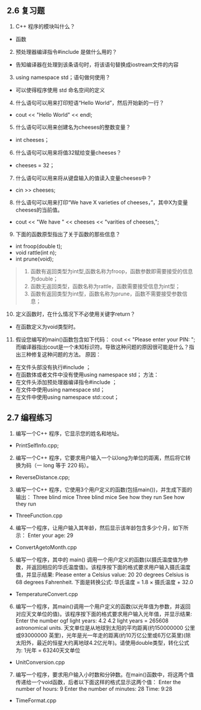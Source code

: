 ## 2.6 复习题
1. C++ 程序的模块叫什么？
- 函数
2. 预处理器编译指令#include <iostream> 是做什么用的？
- 告知编译器在处理到该条语句时，将该语句替换成iostream文件的内容
3. using namespace std；语句做何使用？
- 可以使得程序使用 std 命名空间的定义
4. 什么语句可以用来打印短语“Hello World”，然后开始新的一行？
- cout << "Hello World" << endl;
5. 什么语句可以用来创建名为cheeses的整数变量？
- int cheeses；
6. 什么语句可以用来将值32赋给变量cheeses？
- cheeses = 32；
7. 什么语句可以用来将从键盘输入的值读入变量cheeses中？
- cin >> cheeses;
8. 什么语句可以用来打印“We have X varieties of cheeses，”，其中X为变量cheeses的当前值。
- cout << "We have " << cheeses << "varities of cheeses,";
9. 下面的函数原型指出了关于函数的那些信息？
- int froop(double t);
- void rattle(int n);
- int prune(void);
> 1. 函数有返回类型为int型,函数名称为froop，函数参数即需要接受的信息为double；
> 2. 函数无返回类型，函数名称为rattle，函数需要接受信息为int型；
> 3. 函数有返回类型为int型，函数名称为prune，函数不需要接受参数信息；
10. 定义函数时，在什么情况下不必使用关键字return？
- 在函数定义为void类型时。
11. 假设您编写的main()函数包含如下代码：
cout << "Please enter your PIN: ";
而编译器指出cout是一个未知标识符。导致这种问题的原因很可能是什么？指出三种修复这种问题的方法。
原因：
- 在文件头部没有执行#include <iostream>；
- 在函数体或者文件中没有使用using namespace std；
方法：
- 在文件头添加预处理器编译指令#include <iostream>；
- 在文件中使用using namespace std；
- 在文件中使用using namespace std::cout；
## 2.7 编程练习
1. 编写一个C++ 程序，它显示您的姓名和地址。
- PrintSelfInfo.cpp;
2. 编写一个C++ 程序，它要求用户输入一个以long为单位的距离，然后将它转换为码（一 long 等于 220 码）。
- ReverseDistance.cpp;
3. 编写一个C++ 程序，它使用3个用户定义的函数(包括main())，并生成下面的输出：
Three blind mice
Three blind mice
See how they run
See how they run
- ThreeFunction.cpp
4. 编写一个程序，让用户输入其年龄，然后显示该年龄包含多少个月，如下所示：
Enter your age: 29
- ConvertAgetoMonth.cpp
5. 编写一个程序，其中的 main() 调用一个用户定义的函数(以摄氏温度值为参数，并返回相应的华氏温度值)。该程序按下面的格式要求用户输入摄氏温度值，并显示结果:
Please enter a Celsius value: 20
20 degrees Celsius is 68 degrees Fahrenheit.
下面是转换公式:
华氏温度 = 1.8 × 摄氏温度 + 32.0
- TemperatureConvert.cpp
6. 编写一个程序，其main()调用一个用户定义的函数(以光年值为参数，并返回对应天文单位的值)。该程序按下面的格式要求用户输入光年值，并显示结果:
Enter the number ogf light years: 4.2
4.2 light years = 265608 astronomical units.
天文单位是从地球到太阳的平均距离(约150000000 公里或93000000 英里)，光年是光一年走的距离(约10万亿公里或6万亿英里)(除太阳外，最近的恒星大约离地球4.2亿光年)。请使用double类型，转化公式为:
1光年 = 63240天文单位
- UnitConversion.cpp
7. 编写一个程序，要求用户输入小时数和分钟数。在main()函数中，将这两个值传递给一个void函数，后者以下面这样的格式显示这两个值：
Enter the number of hours: 9
Enter the number of minutes: 28
Time: 9:28
- TimeFormat.cpp